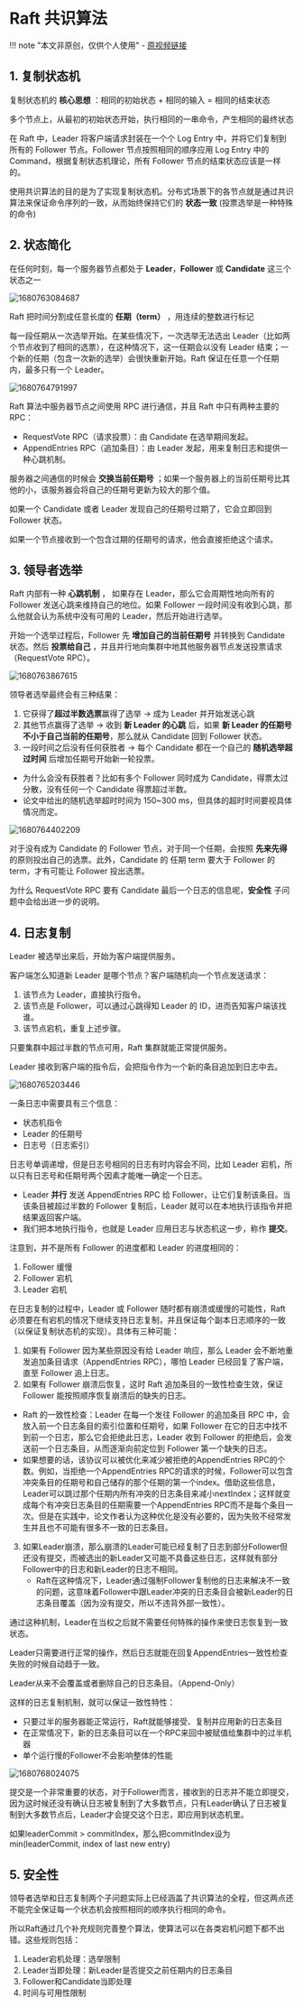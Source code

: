 # Raft 共识算法

!!! note "本文非原创，仅供个人使用"
    - [原视频链接](https://www.bilibili.com/video/BV1pr4y1b7H5)

## 1. 复制状态机

复制状态机的 **核心思想** ：相同的初始状态 + 相同的输入 = 相同的结束状态

多个节点上，从最初的初始状态开始，执行相同的一串命令，产生相同的最终状态

在 Raft 中，Leader 将客户端请求封装在一个个 Log Entry 中，并将它们复制到所有的 Follower 节点。Follower 节点按照相同的顺序应用 Log Entry 中的 Command，根据复制状态机理论，所有 Follower 节点的结束状态应该是一样的。

使用共识算法的目的是为了实现复制状态机。分布式场景下的各节点就是通过共识算法来保证命令序列的一致，从而始终保持它们的 **状态一致** (投票选举是一种特殊的命令)

## 2. 状态简化

在任何时刻，每一个服务器节点都处于 **Leader**，**Follower** 或 **Candidate** 这三个状态之一

![1680763084687](image/Raft算法/1680763084687.jpg)

Raft 把时间分割成任意长度的 **任期（term）** ，用连续的整数进行标记

每一段任期从一次选举开始。在某些情况下，一次选举无法选出 Leader（比如两个节点收到了相同的选票），在这种情况下，这一任期会以没有 Leader 结束；一个新的任期（包含一次新的选举）会很快重新开始。Raft 保证在任意一个任期内，最多只有一个 Leader。

![1680764791997](image/Raft算法/1680764791997.jpg)

Raft 算法中服务器节点之间使用 RPC 进行通信，并且 Raft 中只有两种主要的 RPC：

- RequestVote RPC（请求投票）：由 Candidate 在选举期间发起。
- AppendEntries RPC（追加条目）：由 Leader 发起，用来复制日志和提供一种心跳机制。

服务器之间通信的时候会 **交换当前任期号** ；如果一个服务器上的当前任期号比其他的小，该服务器会将自己的任期号更新为较大的那个值。

如果一个 Candidate 或者 Leader 发现自己的任期号过期了，它会立即回到 Follower 状态。

如果一个节点接收到一个包含过期的任期号的请求，他会直接拒绝这个请求。

## 3. 领导者选举

Raft 内部有一种 **心跳机制** ， 如果存在 Leader，那么它会周期性地向所有的 Follower 发送心跳来维持自己的地位。如果 Follower 一段时间没有收到心跳，那么他就会认为系统中没有可用的 Leader，然后开始进行选举。

开始一个选举过程后，Follower 先 **增加自己的当前任期号** 并转换到 Candidate 状态。然后 **投票给自己** ，并且并行地向集群中地其他服务器节点发送投票请求（RequestVote RPC）。

![1680763867615](image/Raft算法/1680763867615.jpg)

领导者选举最终会有三种结果：

1. 它获得了**超过半数选票**赢得了选举 -> 成为 Leader 并开始发送心跳
2. 其他节点赢得了选举 -> 收到 **新 Leader 的心跳** 后，如果 **新 Leader 的任期号不小于自己当前的任期号**，那么就从 Candidate 回到 Follower 状态。
3. 一段时间之后没有任何获胜者 -> 每个 Candidate 都在一个自己的 **随机选举超过时间** 后增加任期号开始新一轮投票。

- 为什么会没有获胜者？比如有多个 Follower 同时成为 Candidate，得票太过分散，没有任何一个 Candidate 得票超过半数。
- 论文中给出的随机选举超时时间为 150~300 ms，但具体的超时时间要视具体情况而定。

![1680764402209](image/Raft算法/1680764402209.jpg)

对于没有成为 Candidate 的 Follower 节点，对于同一个任期，会按照 **先来先得** 的原则投出自己的选票。此外，Candidate 的 任期 term 要大于 Follower 的 term，才有可能让 Follower 投出选票。

为什么 RequestVote RPC 要有 Candidate 最后一个日志的信息呢，**安全性** 子问题中会给出进一步的说明。

## 4. 日志复制

Leader 被选举出来后，开始为客户端提供服务。

客户端怎么知道新 Leader 是哪个节点？客户端随机向一个节点发送请求：

1. 该节点为 Leader，直接执行指令。
2. 该节点是 Follower，可以通过心跳得知 Leader 的 ID，进而告知客户端该找谁。
3. 该节点宕机，重复上述步骤。

只要集群中超过半数的节点可用，Raft 集群就能正常提供服务。

Leader 接收到客户端的指令后，会把指令作为一个新的条目追加到日志中去。

![1680765203446](image/Raft算法/1680765203446.jpg)

一条日志中需要具有三个信息：

- 状态机指令
- Leader 的任期号
- 日志号（日志索引）

日志号单调递增，但是日志号相同的日志有时内容会不同，比如 Leader 宕机，所以只有日志号和任期号两个因素才能唯一确定一个日志。

- Leader **并行** 发送 AppendEntries RPC 给 Follower，让它们复制该条目。当该条目被超过半数的 Follower 复制后，Leader 就可以在本地执行该指令并把结果返回客户端。
- 我们把本地执行指令，也就是 Leader 应用日志与状态机这一步，称作 **提交**。

注意到，并不是所有 Follower 的进度都和 Leader 的进度相同的：

1. Follower 缓慢
2. Follower 宕机
3. Leader 宕机

在日志复制的过程中，Leader 或 Follower 随时都有崩溃或缓慢的可能性，Raft 必须要在有宕机的情况下继续支持日志复制，并且保证每个副本日志顺序的一致（以保证复制状态机的实现）。具体有三种可能：

1. 如果有 Follower 因为某些原因没有给 Leader 响应，那么 Leader 会不断地重发追加条目请求（AppendEntries RPC），哪怕 Leader 已经回复了客户端，直至 Follower 追上日志。
2. 如果有 Follower 崩溃后恢复，这时 Raft 追加条目的一致性检查生效，保证 Follower 能按照顺序恢复崩溃后的缺失的日志。

- Raft 的一致性检查：Leader 在每一个发往 Follower 的追加条目 RPC 中，会放入前一个日志条目的索引位置和任期号，如果 Follower 在它的日志中找不到前一个日志，那么它会拒绝此日志，Leader 收到 Follower 的拒绝后，会发送前一个日志条目，从而逐渐向前定位到 Follower 第一个缺失的日志。
- 如果想要的话，该协议可以被优化来减少被拒绝的AppendEntries RPC的个数。例如，当拒绝一个AppendEntries RPC的请求的时候，Follower可以包含冲突条目的任期号和自己储存的那个任期的第一个index。借助这些信息，Leader可以跳过那个任期内所有冲突的日志条目来减小nextIndex；这样就变成每个有冲突日志条目的任期需要一个AppendEntries RPC而不是每个条目一次。但是在实践中，论文作者认为这种优化是没有必要的，因为失败不经常发生并且也不可能有很多不一致的日志条目。

3. 如果Leader崩溃，那么崩溃的Leader可能已经复制了日志到部分Follower但还没有提交，而被选出的新Leader又可能不具备这些日志，这样就有部分Follower中的日志和新Leader的日志不相同。
   - Raft在这种情况下，Leader通过强制Follower复制他的日志来解决不一致的问题，这意味着Follower中跟Leader冲突的日志条目会被新Leader的日志条目覆盖（因为没有提交，所以不违背外部一致性）。

通过这种机制，Leader在当权之后就不需要任何特殊的操作来使日志恢复到一致状态。

Leader只需要进行正常的操作，然后日志就能在回复AppendEntries一致性检查失败的时候自动趋于一致。

Leader从来不会覆盖或者删除自己的日志条目。（Append-Only）

这样的日志复制机制，就可以保证一致性特性：

- 只要过半的服务器能正常运行，Raft就能够接受、复制并应用新的日志条目
- 在正常情况下，新的日志条目可以在一个RPC来回中被赋值给集群中的过半机器
- 单个运行慢的Follower不会影响整体的性能

![1680768024075](image/Raft算法/1680768024075.jpg)

提交是一个非常重要的状态，对于Follower而言，接收到的日志并不能立即提交，因为这时候还没有确认日志被复制到了大多数节点，只有Leader确认了日志被复制到大多数节点后，Leader才会提交这个日志，即应用到状态机里。

如果leaderCommit > commitIndex，那么把commitIndex设为min(leaderCommit, index of last new entry)

## 5. 安全性

领导者选举和日志复制两个子问题实际上已经涵盖了共识算法的全程，但这两点还不能完全保证每一个状态机会按照相同的顺序执行相同的命令。

所以Raft通过几个补充规则完善整个算法，使算法可以在各类宕机问题下都不出错。这些规则包括：

1. Leader宕机处理：选举限制
2. Leader当即处理：新Leader是否提交之前任期内的日志条目
3. Follower和Candidate当即处理
4. 时间与可用性限制
